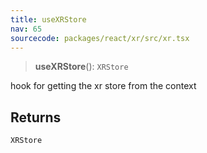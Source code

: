 ```yaml
---
title: useXRStore
nav: 65
sourcecode: packages/react/xr/src/xr.tsx
---
```


> **useXRStore**(): `XRStore`

hook for getting the xr store from the context

## Returns

`XRStore`
